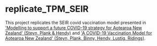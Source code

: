 # replicate_TPM_SEIR
This project replicates the SEIR covid vaccination model presented in ['Modelling to support a future COVID-19 strategy for Aotearoa New Zealand' (Steyn, Plank & Hendy)](https://cpb-ap-se2.wpmucdn.com/blogs.auckland.ac.nz/dist/d/75/files/2017/01/modelling-to-support-a-future-covid-19-strategy-for-aotearoa-new-zealand.pdf) and ['A COVID-19 Vaccination Model for Aotearoa New Zealand' (Steyn, Plank, Binny, Hendy, Lustig, Ridings)](https://www.tepunahamatatini.ac.nz/2021/06/30/a-covid-19-vaccination-model-for-aotearoa-new-zealand/).